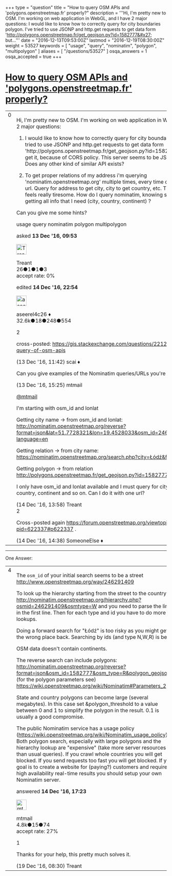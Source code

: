 +++
type = "question"
title = "How to query OSM APIs and &#x27;polygons.openstreetmap.fr&#x27; properly?"
description = '''Hi, I&#x27;m pretty new to OSM. I&#x27;m working on web application in WebGL, and I have 2 major questions:   I would like to know how to correctly query for city boundaries polygon. I&#x27;ve tried to use JSONP and http.get requests to get data form &#x27;http://polygons.openstreetmap.fr/get_geojson.py?id=1582777&#x27; but...'''
date = "2016-12-13T09:53:00Z"
lastmod = "2016-12-19T08:30:00Z"
weight = 53527
keywords = [ "usage", "query", "nominatim", "polygon", "multipolygon" ]
aliases = [ "/questions/53527" ]
osqa_answers = 1
osqa_accepted = true
+++

<div class="headNormal">

# [How to query OSM APIs and 'polygons.openstreetmap.fr' properly?](/questions/53527/how-to-query-osm-apis-and-polygonsopenstreetmapfr-properly)

</div>

<div id="main-body">

<div id="askform">

<table id="question-table" style="width:100%;">
<colgroup>
<col style="width: 50%" />
<col style="width: 50%" />
</colgroup>
<tbody>
<tr>
<td style="width: 30px; vertical-align: top"><div class="vote-buttons">
<span id="post-53527-upvote" class="ajax-command post-vote up" rel="nofollow" title="I like this post (click again to cancel)"> </span>
<div id="post-53527-score" class="post-score" title="current number of votes">
0
</div>
<span id="post-53527-downvote" class="ajax-command post-vote down" rel="nofollow" title="I dont like this post (click again to cancel)"> </span> <span id="favorite-mark" class="ajax-command favorite-mark" rel="nofollow" title="mark/unmark this question as favorite (click again to cancel)"> </span>
<div id="favorite-count" class="favorite-count">
&#10;</div>
</div></td>
<td><div id="item-right">
<div class="question-body">
<p>Hi, I'm pretty new to OSM. I'm working on web application in WebGL, and I have 2 major questions:</p>
<ol>
<li><p>I would like to know how to correctly query for city boundaries polygon. I've tried to use JSONP and http.get requests to get data form 'http://polygons.openstreetmap.fr/get_geojson.py?id=1582777' but i cant get it, because of CORS policy. This server seems to be JSONP disabled. Does any other kind of similar API exists?</p></li>
<li><p>To get proper relations of my address i'm querying 'nominatim.openstreetmap.org' multiple times, every time constructing new url. Query for address to get city, city to get country, etc. This works but feels really tiresome. How do I query nominatim, knowing street address and getting all info that I need (city, country, continent) ?</p></li>
</ol>
<p>Can you give me some hints?</p>
</div>
<div id="question-tags" class="tags-container tags">
<span class="post-tag tag-link-usage" rel="tag" title="see questions tagged &#39;usage&#39;">usage</span> <span class="post-tag tag-link-query" rel="tag" title="see questions tagged &#39;query&#39;">query</span> <span class="post-tag tag-link-nominatim" rel="tag" title="see questions tagged &#39;nominatim&#39;">nominatim</span> <span class="post-tag tag-link-polygon" rel="tag" title="see questions tagged &#39;polygon&#39;">polygon</span> <span class="post-tag tag-link-multipolygon" rel="tag" title="see questions tagged &#39;multipolygon&#39;">multipolygon</span>
</div>
<div id="question-controls" class="post-controls">
&#10;</div>
<div class="post-update-info-container">
<div class="post-update-info post-update-info-user">
<p>asked <strong>13 Dec '16, 09:53</strong></p>
<img src="https://secure.gravatar.com/avatar/f417f1f6d3a7f0ab65f2c0e0db5a974f?s=32&amp;d=identicon&amp;r=g" class="gravatar" width="32" height="32" alt="Treant&#39;s gravatar image" />
<p><span>Treant</span><br />
<span class="score" title="26 reputation points">26</span><span title="1 badges"><span class="badge1">●</span><span class="badgecount">1</span></span><span title="1 badges"><span class="silver">●</span><span class="badgecount">1</span></span><span title="3 badges"><span class="bronze">●</span><span class="badgecount">3</span></span><br />
<span class="accept_rate" title="Rate of the user&#39;s accepted answers">accept rate:</span> <span title="Treant has no accepted answers">0%</span></p>
</div>
<div class="post-update-info post-update-info-edited">
<p><span> edited <strong>14 Dec '16, 22:54</strong> </span></p>
<img src="https://secure.gravatar.com/avatar/66f0dc05b44574e3894be07b0b37cf37?s=32&amp;d=identicon&amp;r=g" class="gravatar" width="32" height="32" alt="aseerel4c26&#39;s gravatar image" />
<p><span>aseerel4c26 ♦</span><br />
<span class="score" title="32615 reputation points"><span>32.6k</span></span><span title="18 badges"><span class="badge1">●</span><span class="badgecount">18</span></span><span title="248 badges"><span class="silver">●</span><span class="badgecount">248</span></span><span title="554 badges"><span class="bronze">●</span><span class="badgecount">554</span></span></p>
</div>
</div>
<div id="comments-container-53527" class="comments-container">
<span id="53533"></span>
<div id="comment-53533" class="comment">
<div id="post-53533-score" class="comment-score">
2
</div>
<div class="comment-text">
<p>cross-posted: <a href="https://gis.stackexchange.com/questions/221219/proper-query-of-osm-apis">https://gis.stackexchange.com/questions/221219/proper-query-of-osm-apis</a></p>
</div>
<div id="comment-53533-info" class="comment-info">
<span class="comment-age">(13 Dec '16, 11:42)</span> <span class="comment-user userinfo">scai ♦</span>
</div>
</div>
<span id="53538"></span>
<div id="comment-53538" class="comment">
<div id="post-53538-score" class="comment-score">
&#10;</div>
<div class="comment-text">
<p>Can you give examples of the Nominatim queries/URLs you're currently using?</p>
</div>
<div id="comment-53538-info" class="comment-info">
<span class="comment-age">(13 Dec '16, 15:25)</span> <span class="comment-user userinfo">mtmail</span>
</div>
</div>
<span id="53549"></span>
<div id="comment-53549" class="comment">
<div id="post-53549-score" class="comment-score">
&#10;</div>
<div class="comment-text">
<p><a href="http://help.openstreetmap.org/users/150/mtmail">@mtmail</a></p>
<p>I'm starting with osm_id and lonlat</p>
<p>Getting city name -&gt; from osm_id and lonlat: <a href="http://nominatim.openstreetmap.org/reverse?format=json&amp;lat=51.7728321&amp;lon=19.4528033&amp;osm_id=246291409&amp;accept-language=en">http://nominatim.openstreetmap.org/reverse?format=json&amp;lat=51.7728321&amp;lon=19.4528033&amp;osm_id=246291409&amp;accept-language=en</a></p>
<p>Getting relation -&gt; from city name: <a href="https://nominatim.openstreetmap.org/search.php?city=Łódź&amp;format=json">https://nominatim.openstreetmap.org/search.php?city=Łódź&amp;format=json</a></p>
<p>Getting polygon -&gt; from relation <a href="http://polygons.openstreetmap.fr/get_geojson.py?id=1582777">http://polygons.openstreetmap.fr/get_geojson.py?id=1582777</a></p>
<p>I only have osm_id and lonlat available and I must query for city, relation, country, continent and so on. Can I do it with one url?</p>
</div>
<div id="comment-53549-info" class="comment-info">
<span class="comment-age">(14 Dec '16, 13:58)</span> <span class="comment-user userinfo">Treant</span>
</div>
</div>
<span id="53550"></span>
<div id="comment-53550" class="comment">
<div id="post-53550-score" class="comment-score">
2
</div>
<div class="comment-text">
<p>Cross-posted again <a href="https://forum.openstreetmap.org/viewtopic.php?pid=622337#p622337">https://forum.openstreetmap.org/viewtopic.php?pid=622337#p622337</a> .</p>
</div>
<div id="comment-53550-info" class="comment-info">
<span class="comment-age">(14 Dec '16, 14:38)</span> <span class="comment-user userinfo">SomeoneElse ♦</span>
</div>
</div>
</div>
<div id="comment-tools-53527" class="comment-tools">
&#10;</div>
<div class="clear">
&#10;</div>
<div id="comment-53527-form-container" class="comment-form-container">
&#10;</div>
<div class="clear">
&#10;</div>
</div></td>
</tr>
</tbody>
</table>

------------------------------------------------------------------------

<div class="tabBar">

<span id="sort-top"></span>

<div class="headQuestions">

One Answer:

</div>

</div>

<span id="53552"></span>

<div id="answer-container-53552" class="answer accepted-answer">

<table style="width:100%;">
<colgroup>
<col style="width: 50%" />
<col style="width: 50%" />
</colgroup>
<tbody>
<tr>
<td style="width: 30px; vertical-align: top"><div class="vote-buttons">
<span id="post-53552-upvote" class="ajax-command post-vote up" rel="nofollow" title="I like this post (click again to cancel)"> </span>
<div id="post-53552-score" class="post-score" title="current number of votes">
4
</div>
<span id="post-53552-downvote" class="ajax-command post-vote down" rel="nofollow" title="I dont like this post (click again to cancel)"> </span> <span class="accept-answer on" rel="nofollow" title="Treant has selected this answer as the correct answer"> </span>
</div></td>
<td><div class="item-right">
<div class="answer-body">
<p>The <code>osm_id</code> of your initial search seems to be a street <a href="http://www.openstreetmap.org/way/246291409">http://www.openstreetmap.org/way/246291409</a></p>
<p>To look up the hierarchy starting from the street to the country try <a href="http://nominatim.openstreetmap.org/hierarchy.php?osmid=246291409&amp;osmtype=W">http://nominatim.openstreetmap.org/hierarchy.php?osmid=246291409&amp;osmtype=W</a> and you need to parse the links in the first line. Then for each type and id you have to do more lookups.</p>
<p>Doing a forward search for "Łódź" is too risky as you might get the wrong place back. Searching by ids (and type N,W,R) is better.</p>
<p>OSM data doesn't contain continents.</p>
<p>The reverse search can include polygons: <a href="http://nominatim.openstreetmap.org/reverse?format=json&amp;osm_id=1582777&amp;osm_type=R&amp;polygon_geojson=1">http://nominatim.openstreetmap.org/reverse?format=json&amp;osm_id=1582777&amp;osm_type=R&amp;polygon_geojson=1</a> (for the polygon parameters see) <a href="https://wiki.openstreetmap.org/wiki/Nominatim#Parameters_2">https://wiki.openstreetmap.org/wiki/Nominatim#Parameters_2</a></p>
<p>State and country polygons can become large (several megabytes). In this case set &amp;polygon_threshold to a value between 0 and 1 to simplify the polygon in the result. 0.1 is usually a good compromise.</p>
<p>The public Nominatim service has a usage policy (<a href="https://wiki.openstreetmap.org/wiki/Nominatim_usage_policy).">https://wiki.openstreetmap.org/wiki/Nominatim_usage_policy).</a> Both polygon search, especially with large polygons and the hierarchy lookup are "expensive" (take more server resources than usual queries). If you crawl whole countries you will get blocked. If you send requests too fast you will get blocked. If your goal is to create a website for (paying?) customers and require high availability real-time results you should setup your own Nominatim server.</p>
</div>
<div class="answer-controls post-controls">
&#10;</div>
<div class="post-update-info-container">
<div class="post-update-info post-update-info-user">
<p>answered <strong>14 Dec '16, 17:23</strong></p>
<img src="https://secure.gravatar.com/avatar/96aad1e1801b7ea36fba50687924c935?s=32&amp;d=identicon&amp;r=g" class="gravatar" width="32" height="32" alt="mtmail&#39;s gravatar image" />
<p><span>mtmail</span><br />
<span class="score" title="4757 reputation points"><span>4.8k</span></span><span title="15 badges"><span class="silver">●</span><span class="badgecount">15</span></span><span title="74 badges"><span class="bronze">●</span><span class="badgecount">74</span></span><br />
<span class="accept_rate" title="Rate of the user&#39;s accepted answers">accept rate:</span> <span title="mtmail has 50 accepted answers">27%</span></p>
</div>
</div>
<div id="comments-container-53552" class="comments-container">
<span id="53606"></span>
<div id="comment-53606" class="comment">
<div id="post-53606-score" class="comment-score">
1
</div>
<div class="comment-text">
<p>Thanks for your help, this pretty much solves it.</p>
</div>
<div id="comment-53606-info" class="comment-info">
<span class="comment-age">(19 Dec '16, 08:30)</span> <span class="comment-user userinfo">Treant</span>
</div>
</div>
</div>
<div id="comment-tools-53552" class="comment-tools">
&#10;</div>
<div class="clear">
&#10;</div>
<div id="comment-53552-form-container" class="comment-form-container">
&#10;</div>
<div class="clear">
&#10;</div>
</div></td>
</tr>
</tbody>
</table>

</div>

<div class="paginator-container-left">

</div>

</div>

</div>

